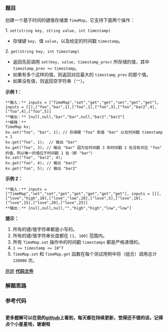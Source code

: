 ### 题目
创建一个基于时间的键值存储类 `TimeMap`，它支持下面两个操作：

1\. `set(string key, string value, int timestamp)`

  * 存储键 `key`、值 `value`，以及给定的时间戳 `timestamp`。

2\. `get(string key, int timestamp)`

  * 返回先前调用 `set(key, value, timestamp_prev)` 所存储的值，其中 `timestamp_prev <= timestamp`。
  * 如果有多个这样的值，则返回对应最大的  `timestamp_prev` 的那个值。
  * 如果没有值，则返回空字符串（`""`）。



**示例 1：**

    
    
    **输入：** inputs = ["TimeMap","set","get","get","set","get","get"], inputs = [[],["foo","bar",1],["foo",1],["foo",3],["foo","bar2",4],["foo",4],["foo",5]]
    **输出：** [null,null,"bar","bar",null,"bar2","bar2"]
    **解释：**   
    TimeMap kv;   
    kv.set("foo", "bar", 1); // 存储键 "foo" 和值 "bar" 以及时间戳 timestamp = 1   
    kv.get("foo", 1);  // 输出 "bar"   
    kv.get("foo", 3); // 输出 "bar" 因为在时间戳 3 和时间戳 2 处没有对应 "foo" 的值，所以唯一的值位于时间戳 1 处（即 "bar"）   
    kv.set("foo", "bar2", 4);   
    kv.get("foo", 4); // 输出 "bar2"   
    kv.get("foo", 5); // 输出 "bar2"   
    
    

**示例 2：**

    
    
    **输入：** inputs = ["TimeMap","set","set","get","get","get","get","get"], inputs = [[],["love","high",10],["love","low",20],["love",5],["love",10],["love",15],["love",20],["love",25]]
    **输出：** [null,null,null,"","high","high","low","low"]
    



**提示：**

  1. 所有的键/值字符串都是小写的。
  2. 所有的键/值字符串长度都在 `[1, 100]` 范围内。
  3. 所有 `TimeMap.set` 操作中的时间戳 `timestamps` 都是严格递增的。
  4. `1 <= timestamp <= 10^7`
  5. `TimeMap.set` 和 `TimeMap.get` 函数在每个测试用例中将（组合）调用总计 `120000` 次。

[原题](https://leetcode-cn.com/problems/time-based-key-value-store/)    **[代码文件]()**


### 解题思路




### 参考代码

```go


```




**更多题解可以在我的[github](https://github.com/LZH139/leetcode_Go)上看到，每天都在持续更新，觉得还不错的话，记得点个小星星哈，谢谢啦**

